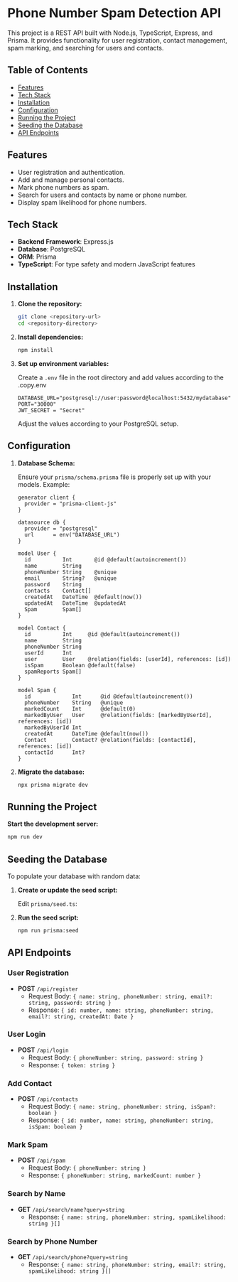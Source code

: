 # Phone Number Spam Detection API

This project is a REST API built with Node.js, TypeScript, Express, and Prisma. It provides functionality for user registration, contact management, spam marking, and searching for users and contacts.

## Table of Contents

- [Features](#features)
- [Tech Stack](#tech-stack)
- [Installation](#installation)
- [Configuration](#configuration)
- [Running the Project](#running-the-project)
- [Seeding the Database](#seeding-the-database)
- [API Endpoints](#api-endpoints)

## Features

- User registration and authentication.
- Add and manage personal contacts.
- Mark phone numbers as spam.
- Search for users and contacts by name or phone number.
- Display spam likelihood for phone numbers.

## Tech Stack

- **Backend Framework**: Express.js
- **Database**: PostgreSQL
- **ORM**: Prisma
- **TypeScript**: For type safety and modern JavaScript features

## Installation

1. **Clone the repository:**

   ```bash
   git clone <repository-url>
   cd <repository-directory>
   ```

2. **Install dependencies:**

   ```bash
   npm install
   ```

3. **Set up environment variables:**

   Create a `.env` file in the root directory and add values according to the .copy.env

   ```env
   DATABASE_URL="postgresql://user:password@localhost:5432/mydatabase"
   PORT="30000"
   JWT_SECRET = "Secret"
   ```

   Adjust the values according to your PostgreSQL setup.

## Configuration

1. **Database Schema:**

   Ensure your `prisma/schema.prisma` file is properly set up with your models. Example:

   ```prisma
   generator client {
     provider = "prisma-client-js"
   }

   datasource db {
     provider = "postgresql"
     url      = env("DATABASE_URL")
   }

   model User {
     id          Int       @id @default(autoincrement())
     name        String
     phoneNumber String    @unique
     email       String?   @unique
     password    String
     contacts    Contact[]
     createdAt   DateTime  @default(now())
     updatedAt   DateTime  @updatedAt
     Spam        Spam[]
   }

   model Contact {
     id          Int     @id @default(autoincrement())
     name        String
     phoneNumber String
     userId      Int
     user        User    @relation(fields: [userId], references: [id])
     isSpam      Boolean @default(false)
     spamReports Spam[]
   }

   model Spam {
     id             Int      @id @default(autoincrement())
     phoneNumber    String   @unique
     markedCount    Int      @default(0)
     markedByUser   User     @relation(fields: [markedByUserId], references: [id])
     markedByUserId Int
     createdAt      DateTime @default(now())
     Contact        Contact? @relation(fields: [contactId], references: [id])
     contactId      Int?
   }
   ```

2. **Migrate the database:**

   ```bash
   npx prisma migrate dev
   
   ```

## Running the Project

**Start the development server:**

```bash
npm run dev
```

## Seeding the Database

To populate your database with random data:

1. **Create or update the seed script:**

   Edit `prisma/seed.ts`:

2. **Run the seed script:**

   ```bash
   npm run prisma:seed
   ```

## API Endpoints

### User Registration

- **POST** `/api/register`
  - Request Body: `{ name: string, phoneNumber: string, email?: string, password: string }`
  - Response: `{ id: number, name: string, phoneNumber: string, email?: string, createdAt: Date }`

### User Login

- **POST** `/api/login`
  - Request Body: `{ phoneNumber: string, password: string }`
  - Response: `{ token: string }`

### Add Contact

- **POST** `/api/contacts`
  - Request Body: `{ name: string, phoneNumber: string, isSpam?: boolean }`
  - Response: `{ id: number, name: string, phoneNumber: string, isSpam: boolean }`

### Mark Spam

- **POST** `/api/spam`
  - Request Body: `{ phoneNumber: string }`
  - Response: `{ phoneNumber: string, markedCount: number }`

### Search by Name

- **GET** `/api/search/name?query=string`
  - Response: `{ name: string, phoneNumber: string, spamLikelihood: string }[]`

### Search by Phone Number

- **GET** `/api/search/phone?query=string`
  - Response: `{ name: string, phoneNumber: string, email?: string, spamLikelihood: string }[]`
